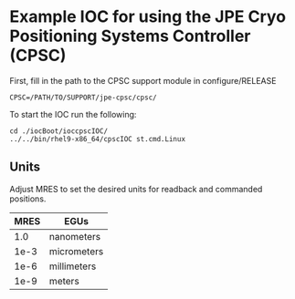 # Example IOC for using the JPE Cryo Positioning Systems Controller (CPSC)

First, fill in the path to the CPSC support module in configure/RELEASE
```
CPSC=/PATH/TO/SUPPORT/jpe-cpsc/cpsc/
```

To start the IOC run the following:
```
cd ./iocBoot/ioccpscIOC/
../../bin/rhel9-x86_64/cpscIOC st.cmd.Linux
```

## Units
Adjust MRES to set the desired units for readback and commanded positions.

| MRES   | EGUs    |
|--------------- | --------------- |
| 1.0   | nanometers   |
| 1e-3   | micrometers   |
| 1e-6   | millimeters   |
| 1e-9   | meters   |

